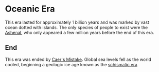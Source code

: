 # Oceanic Era

This era lasted for approximately 1 billion years and was marked by vast ocean dotted with islands. The only species of people to exist were the [Ashenal](../anthropoids/ashenal.md), who only appeared a few million years before the end of this era.

## End

This era was ended by [Caer's Mistake](../cataclysms/caers-mistake.md). Global sea levels fell as the world cooled, beginning a geologic ice age known as the [schismatic era](schismatic.md).